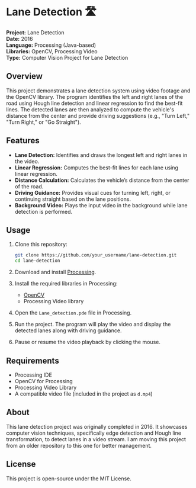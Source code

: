 

# Lane Detection 🛣️

**Project:** Lane Detection  
**Date:** 2016  
**Language:** Processing (Java-based)  
**Libraries:** OpenCV, Processing Video  
**Type:** Computer Vision Project for Lane Detection

## Overview

This project demonstrates a lane detection system using video footage and the OpenCV library. The program identifies the left and right lanes of the road using Hough line detection and linear regression to find the best-fit lines. The detected lanes are then analyzed to compute the vehicle's distance from the center and provide driving suggestions (e.g., "Turn Left," "Turn Right," or "Go Straight").

## Features

- **Lane Detection:** Identifies and draws the longest left and right lanes in the video.
- **Linear Regression:** Computes the best-fit lines for each lane using linear regression.
- **Distance Calculation:** Calculates the vehicle’s distance from the center of the road.
- **Driving Guidance:** Provides visual cues for turning left, right, or continuing straight based on the lane positions.
- **Background Video:** Plays the input video in the background while lane detection is performed.

## Usage

1. Clone this repository:
   ```bash
   git clone https://github.com/your_username/lane-detection.git
   cd lane-detection
   ```

2. Download and install [Processing](https://processing.org/download/).

3. Install the required libraries in Processing:
   - [OpenCV](https://github.com/atduskgreg/opencv-processing)
   - Processing Video library

4. Open the `Lane_detection.pde` file in Processing.

5. Run the project. The program will play the video and display the detected lanes along with driving guidance.

6. Pause or resume the video playback by clicking the mouse.

## Requirements

- Processing IDE
- OpenCV for Processing
- Processing Video Library
- A compatible video file (included in the project as `d.mp4`)

## About

This lane detection project was originally completed in 2016. It showcases computer vision techniques, specifically edge detection and Hough line transformation, to detect lanes in a video stream. I am moving this project from an older repository to this one for better management.

## License

This project is open-source under the MIT License.

